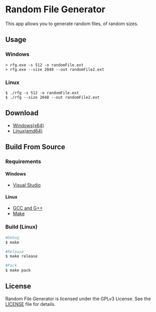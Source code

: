 # Random File Generator
This app allows you to generate random files, of random sizes.
## Usage
### Windows
```
> rfg.exe -s 512 -o randomFile.ext
> rfg.exe --size 2048 --out randomFile2.ext
```
### Linux
```
$ ./rfg -s 512 -o randomFile.ext
$ ./rfg --size 2048 --out randomFile2.ext
```
## Download
- [Windows(x64)](https://github.com/korayustundag/RandomFileGenerator/releases)
- [Linux(amd64)](https://github.com/korayustundag/RandomFileGenerator/releases)
## Build From Source
### Requirements
#### Windows
- [Visual Studio](https://visualstudio.microsoft.com/)
#### Linux
- [GCC and G++](https://gcc.gnu.org/)
- [Make](https://www.gnu.org/software/make/)
### Build (Linux)
```bash
#Debug
$ make

#Release
$ make release

#Pack
$ make pack
```
## License
Random File Generator is licensed under the GPLv3 License. See the [LICENSE](https://github.com/korayustundag/RandomFileGenerator/blob/main/LICENSE) file for details.
